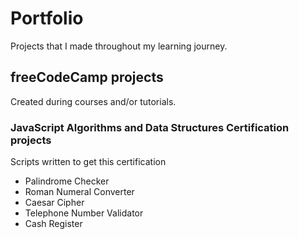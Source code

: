 # Portfolio
Projects that I made throughout my learning journey.

## freeCodeCamp projects
Created during courses and/or tutorials.

### JavaScript Algorithms and Data Structures Certification projects
Scripts written to get this certification

- Palindrome Checker
- Roman Numeral Converter
- Caesar Cipher
- Telephone Number Validator
- Cash Register
